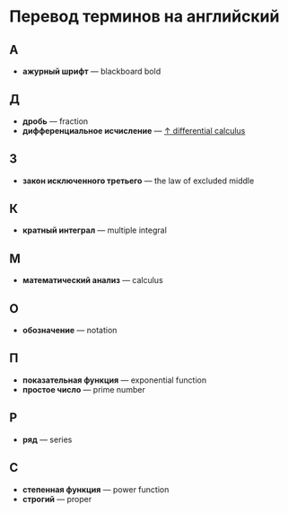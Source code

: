 # Перевод терминов на английский

## А

- **ажурный шрифт** — blackboard bold

## Д

- **дробь** — fraction
- **дифференциальное исчисление** — [↑ differential calculus](https://en.wikipedia.org/wiki/Differential_calculus)

## З

- **закон исключенного третьего** — the law of excluded middle

## К

- **кратный интеграл** — multiple integral

## М

- **математический анализ** — calculus

## О

- **обозначение** — notation

## П

- **показательная функция** — exponential function
- **простое число** — prime number

## Р

- **ряд** — series

## С

- **степенная функция** — power function
- **строгий** — proper

